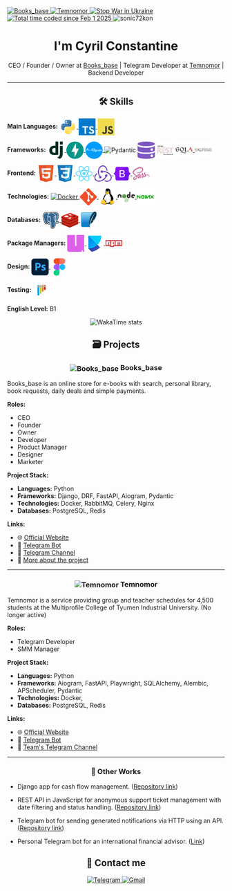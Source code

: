 <div align="left">
    <a href="https://booksbase.ru">
        <img src="https://img.shields.io/badge/Books__base-815720?logo=data:image/svg+xml;base64,PHN2ZyB3aWR0aD0iMzIiIGhlaWdodD0iMzIiIHZpZXdCb3g9IjAgMCA1MTIgNTEyIiBmaWxsPSJub25lIiB4bWxucz0iaHR0cDovL3d3dy53My5vcmcvMjAwMC9zdmciPgo8cmVjdCB3aWR0aD0iMjM5LjI1MiIgaGVpZ2h0PSIyMzkuMjUyIiBmaWxsPSIjOUU3MzM5Ii8%2BCjxyZWN0IHg9IjI3Mi43NDgiIHdpZHRoPSIyMzkuMjUyIiBoZWlnaHQ9IjIzOS4yNTIiIGZpbGw9IiNEQzlFNUEiLz4KPHJlY3QgeD0iMjcyLjc0OCIgeT0iMjcyLjc0OCIgd2lkdGg9IjIzOS4yNTIiIGhlaWdodD0iMjM5LjI1MiIgZmlsbD0iI0VCRDZDMCIvPgo8cmVjdCB5PSIyNzIuNzQ4IiB3aWR0aD0iMjM5LjI1MiIgaGVpZ2h0PSIyMzkuMjUyIiBmaWxsPSIjRTRDNDlBIi8%2BCjwvc3ZnPgo%3D" alt="Books_base" />
    </a>
    <a href="https://temnomor.ru">
        <img src="https://img.shields.io/badge/Temnomor-66a0ff" alt="Temnomor" />
    </a>
    <a href="https://news.un.org/ru/focus/ukraina">
        <img src="https://img.shields.io/badge/STOP_WAR-IN_UKRAINE-FFD500?style=flat&labelColor=005BBB" alt="Stop War in Ukraine" />
    </a>
    <a href="https://wakatime.com/@b32f9d4b-0b41-4f2e-9ac8-be321ff3155f">
        <img src="https://wakatime.com/badge/user/b32f9d4b-0b41-4f2e-9ac8-be321ff3155f.svg" alt="Total time coded since Feb 1 2025" />
    </a>
    <img src="https://komarev.com/ghpvc/?username=sonic72kon&label=Profile%20views&color=0e75b6&style=flat" alt="sonic72kon" />
</div>

<h1 align="center">I'm Cyril Constantine</h1>

<div align="center">
    CEO / Founder / Owner at <a href="https://booksbase.ru">Books_base</a> | Telegram Developer at <a href="https://temnomor.ru">Temnomor</a> | Backend Developer
</div>

---

<h2 align="center">🛠 Skills</h2>

**Main Languages:**
<a href="https://www.python.org/">
    <img src="images/icons/python.svg" alt="Python" width="40" height="40" align="center" />
</a>
<a href="https://www.typescriptlang.org/">
    <img src="images/icons/typescript.svg" alt="TypeScript" width="40" height="40" align="center" />
</a>
<a href="https://developer.mozilla.org/en-US/docs/Web/JavaScript">
    <img src="images/icons/javascript.svg" alt="JavaScript" width="40" height="40" align="center" />
</a>

**Frameworks:**
<a href="https://www.djangoproject.com/">
    <img src="images/icons/django.svg" alt="Django" width="40" height="40" align="center" />
</a>
<a href="https://fastapi.tiangolo.com/">
    <img src="images/icons/fastapi.svg" alt="FastAPI" width="40" height="40" align="center" />
</a>
<a href="https://aiogram.dev/">
    <img src="images/icons/aiogram.svg" alt="Aiogram" width="40" height="40" align="center" />
</a>
<a href="https://docs.pydantic.dev/latest/" style="display: inline-block; text-decoration: none; color: inherit;">
    <img src="images/icons/pydantic.svg" alt="Pydantic" width="40" height="40" align="center">
</a>
<a href="https://sqlmodel.tiangolo.com/" style="display: inline-block; text-decoration: none; color: inherit;">
    <img src="images/icons/sqlmodel.svg" alt="SQLModel" width="40" height="40" align="center" />
</a>
<a href="https://www.django-rest-framework.org/" style="display: inline-block; text-decoration: none; color: inherit;">
    <img src="images/icons/djangorest.svg" alt="Django REST framework" width="40" height="40" align="center" />
</a>
<a href="https://www.sqlalchemy.org/">
    <img src="images/icons/sqlalchemy.svg" alt="SQLAlchemy" width="40" height="40" align="center" />
</a>
<a href="https://expressjs.com/" style="display: inline-block; text-decoration: none; color: inherit;">
    <img src="images/icons/express.svg" alt="Express" width="40" height="40" align="center">
</a>

**Frontend:**
<a href="https://developer.mozilla.org/en-US/docs/Web/HTML">
    <img src="images/icons/html5.svg" alt="HTML" width="40" height="40" align="center" />
</a>
<a href="https://developer.mozilla.org/en-US/docs/Web/CSS">
    <img src="images/icons/css3.svg" alt="CSS" width="40" height="40" align="center" />
</a>
<a href="https://react.dev/">
    <img src="images/icons/react.svg" alt="React" width="40" height="40" align="center" />
</a>
<a href="https://redux.js.org/">
    <img src="images/icons/redux.svg" alt="Redux" width="40" height="40" align="center" />
</a>
<a href="https://getbootstrap.com/">
    <img src="images/icons/bootstrap.svg" alt="Bootstrap" width="40" height="40" align="center" />
</a>
<a href="https://sass-lang.com/">
    <img src="images/icons/sass.svg" alt="sass" width="40" height="40" align="center" />
</a>

**Technologies:**
<a href="https://www.docker.com/">
    <img src="images/icons/docker.svg" alt="Docker" width="40" height="40" align="center" />
</a>
<a href="https://git-scm.com/">
    <img src="images/icons/git.svg" alt="Git" width="40" height="40" align="center" />
</a>
<a href="https://www.linux.org/">
    <img src="images/icons/linux.svg" alt="Linux" width="40" height="40" align="center" />
</a>
<a href="https://nodejs.org/en">
    <img src="images/icons/nodejs.svg" alt="Node.js" width="40" height="40" align="center" />
</a>
<a href="https://nginx.org/">
    <img src="images/icons/nginx.svg" alt="Nginx" width="40" height="40" align="center" />
</a>

**Databases:**
<a href="https://www.postgresql.org/">
    <img src="images/icons/postgresql.svg" alt="PostgreSQL" width="40" height="40" align="center" />
</a>
<a href="https://redis.io/">
    <img src="images/icons/redis.svg" alt="Redis" width="40" height="40" align="center" />
</a>
<a href="https://www.sqlite.org/">
    <img src="images/icons/sqlite.svg" alt="SQLite" width="40" height="40" align="center" />
</a>

**Package Managers:**
<a href="https://docs.astral.sh/uv/">
    <img src="images/icons/uv.svg" alt="uv" width="40" height="40" align="center" />
</a>
<a href="https://python-poetry.org/">
    <img src="images/icons/poetry.svg" alt="Poetry" width="40" height="40" align="center" />
</a>
<a href="https://www.npmjs.com/">
    <img src="images/icons/npm.svg" alt="npm" width="40" height="40" align="center" />
</a>

**Design:**
<a href="https://www.adobe.com/products/photoshop.html">
    <img src="images/icons/photoshop.svg" alt="Photoshop" width="40" height="40" align="center" />
</a>
<a href="https://www.figma.com/">
    <img src="images/icons/figma.svg" alt="Figma" width="40" height="40" align="center" />
</a>

**Testing:**
<a href="https://docs.pytest.org/en/stable/">
    <img src="images/icons/pytest.svg" alt="Pytest" width="40" height="40" align="center" />
</a>

**English Level:** B1

<div align="center">
    <img src="https://github-readme-stats.vercel.app/api/wakatime?username=cyrilcon&layout=compact" alt="WakaTime stats" />
</div>

<h2 align="center">🗃️ Projects</h2>

<h3 align="center">
    <img src="images/icons/books_base.svg" alt="Books_base" width="30" height="30" align="center"> Books_base
</h3>

Books_base is an online store for e-books with search, personal library, book requests, daily deals and simple payments.

**Roles:**

- CEO
- Founder
- Owner
- Developer
- Product Manager
- Designer
- Marketer

**Project Stack:**

- **Languages:** Python
- **Frameworks:** Django, DRF, FastAPI, Aiogram, Pydantic
- **Technologies:** Docker, RabbitMQ, Celery, Nginx
- **Databases:** PostgreSQL, Redis

**Links:**

- 🌐 [Official Website](https://booksbase.ru)
- 🤖 [Telegram Bot](https://t.me/books_base_bot)
- 📢 [Telegram Channel](https://t.me/books_base)
- 📄 [More about the project](https://telegra.ph/Books-base-09-11)

---

<h3 align="center">
    <img src="images/icons/temnomor.svg" alt="Temnomor" width="30" height="30" align="center"> Temnomor
</h3>

Temnomor is a service providing group and teacher schedules for 4,500 students at the Multiprofile College of Tyumen
Industrial University. (No longer active)

**Roles:**

- Telegram Developer
- SMM Manager

**Project Stack:**

- **Languages:** Python
- **Frameworks:** Aiogram, FastAPI, Playwright, SQLAlchemy, Alembic, APScheduler, Pydantic
- **Technologies:** Docker, 
- **Databases:** PostgreSQL, Redis

**Links:**

- 🌐 [Official Website](https://temnomor.ru)
- 🤖 [Telegram Bot](https://t.me/temnomor_bot)
- 📢 [Team's Telegram Channel](https://t.me/temnomor)

---

<h3 align="center">💼 Other Works</h3>

- Django app for cash flow management. ([Repository link](https://github.com/cyrilcon/dds-manager))

- REST API in JavaScript for anonymous support ticket management with date filtering and status
  handling. ([Repository link](https://github.com/cyrilcon/support-ticket-api))

- Telegram bot for sending generated notifications via HTTP using an
  API. ([Repository link](https://github.com/Sonic72kon/tg-notify-bot))

- Personal Telegram bot for an international financial advisor. ([Link](https://t.me/ekonstantinow_bot))

<h2 align="center">📨 Contact me</h2>

<div align="center">
    <a href="https://t.me/cyrilcon">
        <img src="https://img.shields.io/badge/Telegram-2CA5E0?style=for-the-badge&logo=telegram&logoColor=white" alt="Telegram" />
    </a>
    <a href="mailto:constantine.sonic@gmail.com">
        <img src="https://img.shields.io/badge/Gmail-D14836?style=for-the-badge&logo=gmail&logoColor=white" alt="Gmail" />
    </a>
</div>